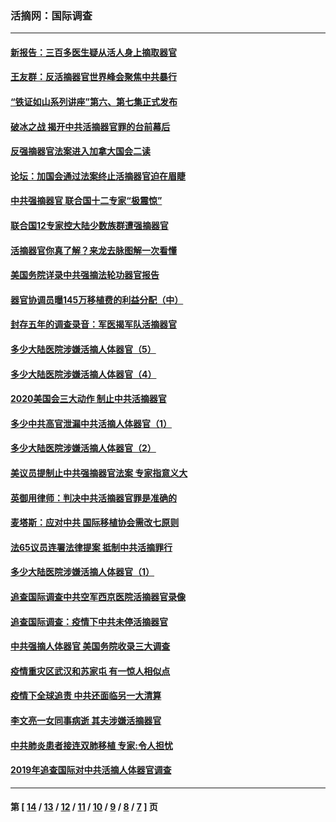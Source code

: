 ### 活摘网：国际调查
---
#### [新报告：三百多医生疑从活人身上摘取器官](../../pages/nf5947/n13703044.md?06030430) 
#### [王友群：反活摘器官世界峰会聚焦中共暴行](../../pages/nf5947/n13250738.md?06030430) 
#### [“铁证如山系列讲座”第六、第七集正式发布](../../pages/nf5947/n13106287.md?06030430) 
#### [破冰之战 揭开中共活摘器官罪的台前幕后](../../pages/nf5947/n13082457.md?06030430) 
#### [反强摘器官法案进入加拿大国会二读](../../pages/nf5947/n13033450.md?06030430) 
#### [论坛：加国会通过法案终止活摘器官迫在眉睫](../../pages/nf5947/n13029839.md?06030430) 
#### [中共强摘器官 联合国十二专家“极震惊”](../../pages/nf5947/n13024313.md?06030430) 
#### [联合国12专家控大陆少数族群遭强摘器官](../../pages/nf5947/n13023877.md?06030430) 
#### [活摘器官你真了解？来龙去脉图解一次看懂](../../pages/nf5947/n13013820.md?06030430) 
#### [美国务院详录中共强摘法轮功器官报告](../../pages/nf5947/n12944519.md?06030430) 
#### [器官协调员曝145万移植费的利益分配（中）](../../pages/nf5947/n12894547.md?06030430) 
#### [封存五年的调查录音：军医揭军队活摘器官](../../pages/nf5947/n12798692.md?06030430) 
#### [多少大陆医院涉嫌活摘人体器官（5）](../../pages/nf5947/n12768383.md?06030430) 
#### [多少大陆医院涉嫌活摘人体器官（4）](../../pages/nf5947/n12664434.md?06030430) 
#### [2020美国会三大动作 制止中共活摘器官](../../pages/nf5947/n12682004.md?06030430) 
#### [多少中共高官泄漏中共活摘人体器官（1）](../../pages/nf5947/n12671234.md?06030430) 
#### [多少大陆医院涉嫌活摘人体器官（2）](../../pages/nf5947/n12655589.md?06030430) 
#### [美议员提制止中共强摘器官法案 专家指意义大](../../pages/nf5947/n12630561.md?06030430) 
#### [英御用律师：判决中共活摘器官罪是准确的](../../pages/nf5947/n12580740.md?06030430) 
#### [麦塔斯：应对中共 国际移植协会需改七原则](../../pages/nf5947/n12514711.md?06030430) 
#### [法65议员连署法律提案 抵制中共活摘罪行](../../pages/nf5947/n12437047.md?06030430) 
#### [多少大陆医院涉嫌活摘人体器官（1）](../../pages/nf5947/n12414284.md?06030430) 
#### [追查国际调查中共空军西京医院活摘器官录像](../../pages/nf5947/n12348837.md?06030430) 
#### [追查国际调查：疫情下中共未停活摘器官](../../pages/nf5947/n12273415.md?06030430) 
#### [中共强摘人体器官 美国务院收录三大调查](../../pages/nf5947/n12181488.md?06030430) 
#### [疫情重灾区武汉和苏家屯 有一惊人相似点](../../pages/nf5947/n12150824.md?06030430) 
#### [疫情下全球追责 中共还面临另一大清算](../../pages/nf5947/n12070397.md?06030430) 
#### [李文亮一女同事病逝 其夫涉嫌活摘器官](../../pages/nf5947/n11957882.md?06030430) 
#### [中共肺炎患者接连双肺移植 专家:令人担忧](../../pages/nf5947/n11945516.md?06030430) 
#### [2019年追查国际对中共活摘人体器官调查](../../pages/nf5947/n11917733.md?06030430) 

---
#### 第 [ [14](./14.md?06030430) / [13](./13.md?06030430) / [12](./12.md?06030430) / [11](./11.md?06030430) / [10](./10.md?06030430) / [9](./9.md?06030430) / [8](./8.md?06030430) / [7](./7.md?06030430) ] 页
